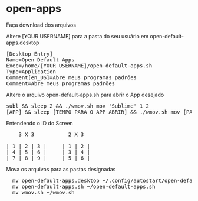 # open-apps

Faça download dos arquivos

Altere [YOUR USERNAME] para a pasta do seu usuário em open-default-apps.desktop

<pre>
[Desktop Entry]
Name=Open Default Apps
Exec=/home/[YOUR USERNAME]/open-default-apps.sh
Type=Application
Comment[en_US]=Abre meus programas padrões
Comment=Abre meus programas padrões
</pre>


Altere o arquivo open-default-apps.sh para abrir o App desejado

<pre>
subl && sleep 2 && ./wmov.sh mov 'Sublime' 1 2
[APP] && sleep [TEMPO PARA O APP ABRIR] && ./wmov.sh mov [PARTE DO TÍTULO DA JANELA] [SCREEN] [MONITOR|opcional]
</pre>

Entendendo o ID do Screen

<pre>
    3 X 3           2 X 3

| 1 | 2 | 3 |     | 1 | 2 |
| 4 | 5 | 6 |     | 3 | 4 |
| 7 | 8 | 9 |     | 5 | 6 |
</pre>

Mova os arquivos para as pastas designadas

<pre>
  mv open-default-apps.desktop ~/.config/autostart/open-default-apps.desktop
  mv open-default-apps.sh ~/open-default-apps.sh
  mv wmov.sh ~/wmov.sh
</pre>
